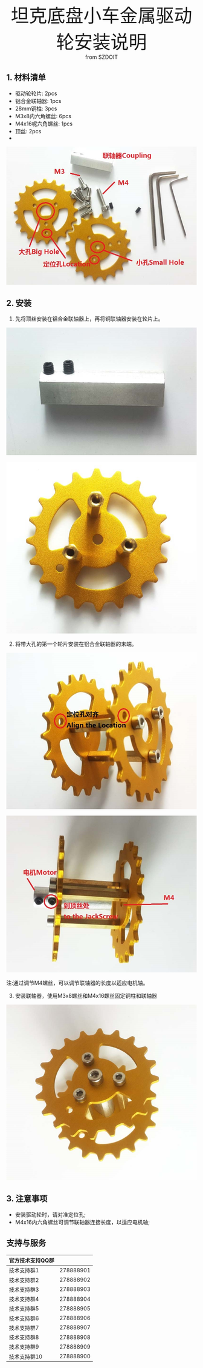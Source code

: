 <center> <font size=10> 坦克底盘小车金属驱动轮安装说明 </font></center>

<center> from SZDOIT </center>

## 1. 材料清单

- 驱动轮轮片:            2pcs
- 铝合金联轴器:        1pcs
- 28mm铜柱:             3pcs
- M3x8内六角螺丝:    6pcs
- M4x16呢六角螺丝: 1pcs
- 顶丝:                         2pcs
- 

![metalwheelmaterial](https://github.com/SmartArduino/zhdocs/raw/master/zhSmartCAR/Wheel/MetaDrivingWheel/metalwheelmaterial.jpg)

## 2. 安装

1) 先将顶丝安装在铝合金联轴器上，再将铜联轴器安装在轮片上。

![metalcoupling](https://github.com/SmartArduino/zhdocs/raw/master/zhSmartCAR/Wheel/MetaDrivingWheel/metalcoupling.jpg)

![metalwheelcoupling](https://github.com/SmartArduino/zhdocs/raw/master/zhSmartCAR/Wheel/MetaDrivingWheel/metalwheelcoupling.jpg)

2) 将带大孔的第一个轮片安装在铝合金联轴器的末端。

![drivingalign](https://github.com/SmartArduino/zhdocs/raw/master/zhSmartCAR/Wheel/MetaDrivingWheel/drivingalign.jpg)

![drivingm4](https://github.com/SmartArduino/zhdocs/raw/master/zhSmartCAR/Wheel/MetaDrivingWheel/drivingm4.jpg)

注:通过调节M4螺丝，可以调节联轴器的长度以适应电机轴。

3) 安装联轴器，使用M3x8螺丝和M4x16螺丝固定铜柱和联轴器

![drivingwheelfinish](https://github.com/SmartArduino/zhdocs/raw/master/zhSmartCAR/Wheel/MetaDrivingWheel/drivingwheelfinish.jpg)

## 3. 注意事项

- 安装驱动轮时，请对准定位孔;
- M4x16内六角螺丝可调节联轴器连接长度，以适应电机轴;



## 支持与服务

| 官方技术支持QQ群 |           |
| ---------------- | --------- |
| 技术支持群1      | 278888901 |
| 技术支持群2      | 278888902 |
| 技术支持群3      | 278888903 |
| 技术支持群4      | 278888904 |
| 技术支持群5      | 278888905 |
| 技术支持群6      | 278888906 |
| 技术支持群7      | 278888907 |
| 技术支持群8      | 278888908 |
| 技术支持群9      | 278888909 |
| 技术支持群10     | 278888900 |


